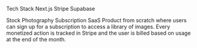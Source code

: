 Tech Stack
Next.js
Stripe
Supabase

Stock Photography Subscription SaaS Product from scratch where users can sign up for a subscription to access a library of images.
Every monetized action is tracked in Stripe and the user is billed based on usage at the end of the month.
